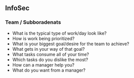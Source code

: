 


## InfoSec

### Team / Subboradenats

 - What is the typical type of work/day look like?
 - How is work being prioritized?
 - What is your biggest goal/desire for the team to achieve?
 - What gets in your way of that goal?
 - What tasks consume all of your time?
 - Which tasks do you dislike the most?
 - How can a manager help you?
 - What do you want from a manager?


<!--stackedit_data:
eyJoaXN0b3J5IjpbMTkxMDQ3MTMyXX0=
-->